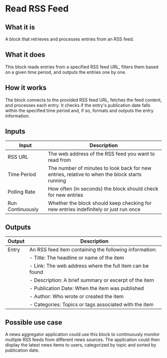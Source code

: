 # Read RSS Feed

## What it is
A block that retrieves and processes entries from an RSS feed.

## What it does
This block reads entries from a specified RSS feed URL, filters them based on a given time period, and outputs the entries one by one.

## How it works
The block connects to the provided RSS feed URL, fetches the feed content, and processes each entry. It checks if the entry's publication date falls within the specified time period and, if so, formats and outputs the entry information.

## Inputs
| Input | Description |
|-------|-------------|
| RSS URL | The web address of the RSS feed you want to read from |
| Time Period | The number of minutes to look back for new entries, relative to when the block starts running |
| Polling Rate | How often (in seconds) the block should check for new entries |
| Run Continuously | Whether the block should keep checking for new entries indefinitely or just run once |

## Outputs
| Output | Description |
|--------|-------------|
| Entry | An RSS feed item containing the following information: |
| | - Title: The headline or name of the item |
| | - Link: The web address where the full item can be found |
| | - Description: A brief summary or excerpt of the item |
| | - Publication Date: When the item was published |
| | - Author: Who wrote or created the item |
| | - Categories: Topics or tags associated with the item |

## Possible use case
A news aggregator application could use this block to continuously monitor multiple RSS feeds from different news sources. The application could then display the latest news items to users, categorized by topic and sorted by publication date.